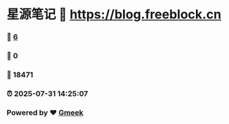 # 星源笔记 :link: https://blog.freeblock.cn 
### :page_facing_up: [6](https://blog.freeblock.cn/tag.html) 
### :speech_balloon: 0 
### :hibiscus: 18471 
### :alarm_clock: 2025-07-31 14:25:07 
### Powered by :heart: [Gmeek](https://github.com/Meekdai/Gmeek)
